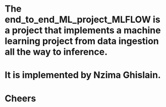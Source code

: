 # The end_to_end_ML_project_MLFLOW is a project that implements a machine learning project from data ingestion all the way to inference. 
# It is implemented by Nzima Ghislain.
# Cheers
